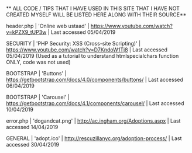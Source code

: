 ** ALL CODE / TIPS THAT I HAVE USED IN THIS SITE THAT I HAVE NOT CREATED MYSELF WILL BE LISTED HERE ALONG WITH THEIR SOURCE**

header.php | 'Online web ustaad' | https://www.youtube.com/watch?v=kPZX9_tUP3w | Last accessed 05/04/2019

SECURITY | 'PHP Security: XSS (Cross-site Scripting)' | https://www.youtube.com/watch?v=D7KndoW1Tj8 | Last accessed 05/04/2019 (Used as a tutorial to understand htmlspecialchars function ONLY, code was not used)

BOOTSTRAP | 'Buttons' |
https://getbootstrap.com/docs/4.0/components/buttons/ | Last accessed 06/04/2019

BOOTSTRAP | 'Carousel' | https://getbootstrap.com/docs/4.1/components/carousel/ | Last accessed 10/04/2019

error.php | 'dogandcat.png' | http://ac.ingham.org/Adoptions.aspx | Last accessed 14/04/2019

GENERAL | 'adopt.ico' |
http://rescuzillanyc.org/adoption-process/ | Last accessed 30/04/2019
